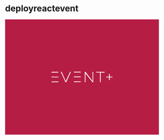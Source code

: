 # deployreactevent

<img src='https://github.com/gabrielvictor0/imagens_readme/blob/main/event-plus.png' />
